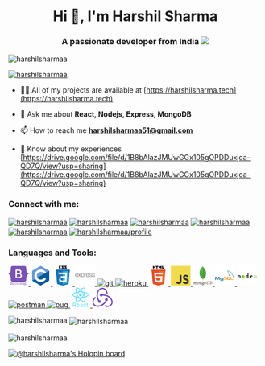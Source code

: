 <h1 align="center">Hi 👋, I'm Harshil Sharma</h1>
<h3 align="center">A passionate developer from India <img height="15px" src="https://user-images.githubusercontent.com/71216106/188455744-30ec0d4f-ac03-44c3-8f2d-fd4b12c7cf36.svg" /></h3>

<p align="left"> <img src="https://komarev.com/ghpvc/?username=harshilsharmaa&label=Profile%20views&color=0e75b6&style=flat" alt="harshilsharmaa" /> </p>

<p align="left"> <a href="https://github.com/ryo-ma/github-profile-trophy"><img src="https://github-profile-trophy.vercel.app/?username=harshilsharmaa" alt="harshilsharmaa" /></a> </p>

- 👨‍💻 All of my projects are available at [https://harshilsharma.tech](https://harshilsharma.tech)

- 💬 Ask me about **React, Nodejs, Express, MongoDB**

- 📫 How to reach me **harshilsharmaa51@gmail.com**

- 📄 Know about my experiences [https://drive.google.com/file/d/1B8bAlazJMUwGGx105gOPDDuxjoa-QD7Q/view?usp=sharing](https://drive.google.com/file/d/1B8bAlazJMUwGGx105gOPDDuxjoa-QD7Q/view?usp=sharing)

<h3 align="left">Connect with me:</h3>
<p align="left">
<a href="https://linkedin.com/in/harshilsharmaa" target="blank"><img align="center" src="https://raw.githubusercontent.com/rahuldkjain/github-profile-readme-generator/master/src/images/icons/Social/linked-in-alt.svg" alt="harshilsharmaa" height="30" width="40" /></a>
<a href="https://instagram.com/harshilsharmaa" target="blank"><img align="center" src="https://raw.githubusercontent.com/rahuldkjain/github-profile-readme-generator/master/src/images/icons/Social/instagram.svg" alt="harshilsharmaa" height="30" width="40" /></a>
<a href="https://www.codechef.com/users/harshilsharmaa" target="blank"><img align="center" src="https://cdn.jsdelivr.net/npm/simple-icons@3.1.0/icons/codechef.svg" alt="harshilsharmaa" height="30" width="40" /></a>
<a href="https://www.hackerrank.com/harshilsharmaa" target="blank"><img align="center" src="https://raw.githubusercontent.com/rahuldkjain/github-profile-readme-generator/master/src/images/icons/Social/hackerrank.svg" alt="harshilsharmaa" height="30" width="40" /></a>
<a href="https://www.leetcode.com/harshilsharmaa" target="blank"><img align="center" src="https://raw.githubusercontent.com/rahuldkjain/github-profile-readme-generator/master/src/images/icons/Social/leet-code.svg" alt="harshilsharmaa" height="30" width="40" /></a>
<a href="https://auth.geeksforgeeks.org/user/harshilsharmaa/profile" target="blank"><img align="center" src="https://raw.githubusercontent.com/rahuldkjain/github-profile-readme-generator/master/src/images/icons/Social/geeks-for-geeks.svg" alt="harshilsharmaa/profile" height="30" width="40" /></a>
</p>

<h3 align="left">Languages and Tools:</h3>
<p align="left"> <a href="https://getbootstrap.com" target="_blank" rel="noreferrer"> <img src="https://raw.githubusercontent.com/devicons/devicon/master/icons/bootstrap/bootstrap-plain-wordmark.svg" alt="bootstrap" width="40" height="40"/> </a> <a href="https://www.cprogramming.com/" target="_blank" rel="noreferrer"> <img src="https://raw.githubusercontent.com/devicons/devicon/master/icons/c/c-original.svg" alt="c" width="40" height="40"/> </a> <a href="https://www.w3schools.com/css/" target="_blank" rel="noreferrer"> <img src="https://raw.githubusercontent.com/devicons/devicon/master/icons/css3/css3-original-wordmark.svg" alt="css3" width="40" height="40"/> </a> <a href="https://expressjs.com" target="_blank" rel="noreferrer"> <img src="https://raw.githubusercontent.com/devicons/devicon/master/icons/express/express-original-wordmark.svg" alt="express" width="40" height="40"/> </a> <a href="https://git-scm.com/" target="_blank" rel="noreferrer"> <img src="https://www.vectorlogo.zone/logos/git-scm/git-scm-icon.svg" alt="git" width="40" height="40"/> </a> <a href="https://heroku.com" target="_blank" rel="noreferrer"> <img src="https://www.vectorlogo.zone/logos/heroku/heroku-icon.svg" alt="heroku" width="40" height="40"/> </a> <a href="https://www.w3.org/html/" target="_blank" rel="noreferrer"> <img src="https://raw.githubusercontent.com/devicons/devicon/master/icons/html5/html5-original-wordmark.svg" alt="html5" width="40" height="40"/> </a> <a href="https://developer.mozilla.org/en-US/docs/Web/JavaScript" target="_blank" rel="noreferrer"> <img src="https://raw.githubusercontent.com/devicons/devicon/master/icons/javascript/javascript-original.svg" alt="javascript" width="40" height="40"/> </a> <a href="https://www.mongodb.com/" target="_blank" rel="noreferrer"> <img src="https://raw.githubusercontent.com/devicons/devicon/master/icons/mongodb/mongodb-original-wordmark.svg" alt="mongodb" width="40" height="40"/> </a> <a href="https://www.mysql.com/" target="_blank" rel="noreferrer"> <img src="https://raw.githubusercontent.com/devicons/devicon/master/icons/mysql/mysql-original-wordmark.svg" alt="mysql" width="40" height="40"/> </a> <a href="https://nodejs.org" target="_blank" rel="noreferrer"> <img src="https://raw.githubusercontent.com/devicons/devicon/master/icons/nodejs/nodejs-original-wordmark.svg" alt="nodejs" width="40" height="40"/> </a> <a href="https://postman.com" target="_blank" rel="noreferrer"> <img src="https://www.vectorlogo.zone/logos/getpostman/getpostman-icon.svg" alt="postman" width="40" height="40"/> </a> <a href="https://pugjs.org" target="_blank" rel="noreferrer"> <img src="https://cdn.worldvectorlogo.com/logos/pug.svg" alt="pug" width="40" height="40"/> </a> <a href="https://reactjs.org/" target="_blank" rel="noreferrer"> <img src="https://raw.githubusercontent.com/devicons/devicon/master/icons/react/react-original-wordmark.svg" alt="react" width="40" height="40"/> </a> <a href="https://redux.js.org" target="_blank" rel="noreferrer"> <img src="https://raw.githubusercontent.com/devicons/devicon/master/icons/redux/redux-original.svg" alt="redux" width="40" height="40"/> </a> </p>

<p><img align="left" src="https://github-readme-stats.vercel.app/api/top-langs?username=harshilsharmaa&show_icons=true&locale=en&layout=compact" alt="harshilsharmaa" /></p>

<p>&nbsp;<img align="center" src="https://github-readme-stats.vercel.app/api?username=harshilsharmaa&show_icons=true&locale=en" alt="harshilsharmaa" /></p>

<p><img align="center" src="https://github-readme-streak-stats.herokuapp.com/?user=harshilsharmaa&" alt="harshilsharmaa" /></p>

[![@harshilsharma's Holopin board](https://holopin.me/harshilsharma)](https://holopin.io/@harshilsharma)

